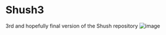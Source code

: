 # Shush3
3rd and hopefully final version of the Shush repository
![image](https://user-images.githubusercontent.com/113985493/204786860-66db96e5-75e6-4d5b-9ebf-b7d4317e723a.png)
